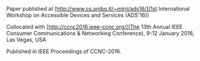 Paper published at
[http://www.cs.unibo.it/~mirri/ads16/](1st International Workshop on Accessible Devices and Services (ADS'16))

Collocated with [http://ccnc2016.ieee-ccnc.org/](The 13th Annual IEEE Consumer Communications & Networking Conference),
9-12 January 2016, Las Vegas, USA

Published in IEEE Proceedings of CCNC-2016.
